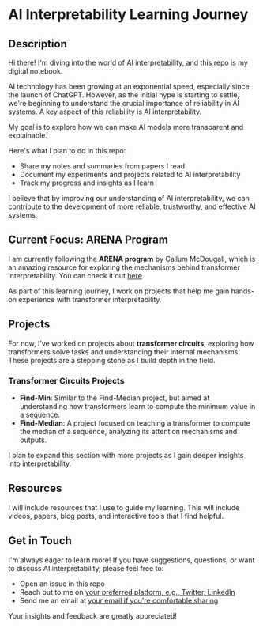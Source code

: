 # AI Interpretability Learning Journey

## Description
Hi there! I'm diving into the world of AI interpretability, and this repo is my digital notebook. 

AI technology has been growing at an exponential speed, especially since the launch of ChatGPT. However, as the initial hype is starting to settle, we're beginning to understand the crucial importance of reliability in AI systems. A key aspect of this reliability is AI interpretability.

My goal is to explore how we can make AI models more transparent and explainable.

Here's what I plan to do in this repo:
- Share my notes and summaries from papers I read
- Document my experiments and projects related to AI interpretability
- Track my progress and insights as I learn

I believe that by improving our understanding of AI interpretability, we can contribute to the development of more reliable, trustworthy, and effective AI systems.

## Current Focus: ARENA Program
I am currently following the **ARENA program** by Callum McDougall, which is an amazing resource for exploring the mechanisms behind transformer interpretability. You can check it out [here](https://arena3-chapter1-transformer-interp.streamlit.app/).

As part of this learning journey, I work on projects that help me gain hands-on experience with transformer interpretability. 

## Projects
For now, I’ve worked on projects about **transformer circuits**, exploring how transformers solve tasks and understanding their internal mechanisms. These projects are a stepping stone as I build depth in the field. 

### Transformer Circuits Projects
- **Find-Min**: Similar to the Find-Median project, but aimed at understanding how transformers learn to compute the minimum value in a sequence.
- **Find-Median**: A project focused on teaching a transformer to compute the median of a sequence, analyzing its attention mechanisms and outputs.

I plan to expand this section with more projects as I gain deeper insights into interpretability.

## Resources
I will include resources that I use to guide my learning. This will include videos, papers, blog posts, and interactive tools that I find helpful.

## Get in Touch
I'm always eager to learn more! If you have suggestions, questions, or want to discuss AI interpretability, please feel free to:
- Open an issue in this repo
- Reach out to me on [your preferred platform, e.g., Twitter, LinkedIn](https://linktr.ee/ismailko)
- Send me an email at [your email if you're comfortable sharing](mailto:i_konak@hotmail.com)

Your insights and feedback are greatly appreciated!
